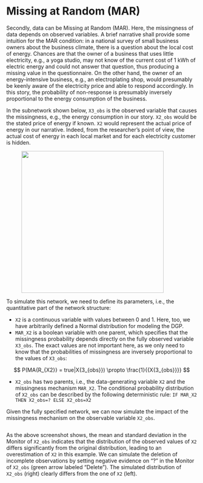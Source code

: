 # Missing at Random (MAR)

Secondly, data can be Missing at Random (MAR). Here, the missingness of data depends on observed variables. A brief narrative shall provide some intuition for the MAR condition: in a national survey of small business owners about the business climate, there is a question about the local cost of energy. Chances are that the owner of a business that uses little electricity, e.g., a yoga studio, may not know of the current cost of 1 kWh of electric energy and could not answer that question, thus producing a missing value in the questionnaire. On the other hand, the owner of an energy-intensive business, e.g., an electroplating shop, would presumably be keenly aware of the electricity price and able to respond accordingly. In this story, the probability of non-response is presumably inversely proportional to the energy consumption of the business.

In the subnetwork shown below, `X3_obs` is the observed variable that causes the missingness, e.g., the energy consumption in our story. `X2_obs` would be the stated price of energy if known. `X2` would represent the actual price of energy in our narrative. Indeed, from the researcher’s point of view, the actual cost of energy in each local market and for each electricity customer is hidden.

<figure><img src="https://res.cloudinary.com/dvr3obmlj/image/upload/v1690934520/MARX2_ewyyck.svg" alt="" width="375"><figcaption></figcaption></figure>

To simulate this network, we need to define its parameters, i.e., the quantitative part of the network structure:

* `X2` is a continuous variable with values between 0 and 1. Here, too, we have arbitrarily defined a Normal distribution for modeling the DGP.
* `MAR_X2` is a boolean variable with one parent, which specifies that the missingness probability depends directly on the fully observed variable `X3_obs`. The exact values are not important here, as we only need to know that the probabilities of missingness are inversely proportional to the values of `X3_obs`:

$$
P(MA{R_{X2}} = true|X{3_{obs}}) \propto \frac{1}{{X{3_{obs}}}}
$$

* `X2_obs` has two parents, i.e., the data-generating variable `X2` and the missingness mechanism `MAR_X2`. The conditional probability distribution of `X2_obs` can be described by the following deterministic rule: `IF MAR_X2 THEN X2_obs=? ELSE X2_obs=X2`

Given the fully specified network, we can now simulate the impact of the missingness mechanism on the observable variable `X2_obs`.

<figure><img src="https://res.cloudinary.com/dvr3obmlj/image/upload/v1690934653/MissingValuesProcessingX2_y24fh1.svg" alt=""><figcaption></figcaption></figure>

As the above screenshot shows, the mean and standard deviation in the Monitor of `X2_obs` indicates that the distribution of the observed values of `X2` differs significantly from the original distribution, leading to an overestimation of `X2` in this example. We can simulate the deletion of incomplete observations by setting negative evidence on “?” in the Monitor of `X2_obs` (green arrow labeled “Delete”). The simulated distribution of `X2_obs` (right) clearly differs from the one of `X2` (left).
